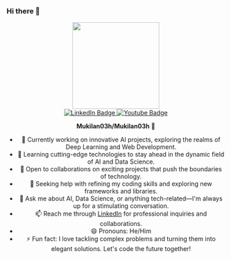 ### Hi there 👋

<div id="header" align="center">
  <img src="https://media.giphy.com/media/qgQUggAC3Pfv687qPC/giphy.gif" width="200"/>




<div id="badges">
  <a href="https://www.linkedin.com/in/karmukilandk/">
    <img src="https://img.shields.io/badge/LinkedIn-blue?style=for-the-badge&logo=linkedin&logoColor=white" alt="LinkedIn Badge"/>
  </a>
  <a href="https://www.youtube.com/@karmukilandk4663">
    <img src="https://img.shields.io/badge/YouTube-red?style=for-the-badge&logo=youtube&logoColor=white" alt="Youtube Badge"/>
  </a>
</div>



**Mukilan03h/Mukilan03h** 🚀

- 🔭 Currently working on innovative AI projects, exploring the realms of Deep Learning and Web Development.
- 🌱 Learning cutting-edge technologies to stay ahead in the dynamic field of AI and Data Science.
- 👯 Open to collaborations on exciting projects that push the boundaries of technology.
- 🤔 Seeking help with refining my coding skills and exploring new frameworks and libraries.
- 💬 Ask me about AI, Data Science, or anything tech-related—I'm always up for a stimulating conversation.
- 📫 Reach me through [LinkedIn](https://www.linkedin.com/in/karmukilandk/) for professional inquiries and collaborations.
- 😄 Pronouns: He/Him
- ⚡ Fun fact: I love tackling complex problems and turning them into elegant solutions. Let's code the future together!

